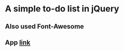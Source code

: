 # A simple to-do list in jQuery

## Also used Font-Awesome

## App [link](https://ceoatbetrworld.github.io/jQueryToDoList/)
